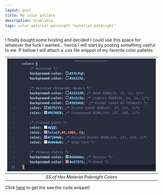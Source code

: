 ```yaml
---
layout: post
title: My color pallete
description: blablabla
tags: color material palenight "material palenight"
---
```


I finally bought some hosting and decided I could use this space for whatever the fuck I wanted... hence I will start by posting something useful to me :P bellow I will attach a .css file snippet of my favorite color palletes


| ![image](/assets/img/colors.png) | 
|:--:| 
| *SS of Hex Material Palenight Colors* |

Click [here](https://github.com/garciaErick/dotfiles/blob/master/colors/colors.css) to get the see the code snippet!
